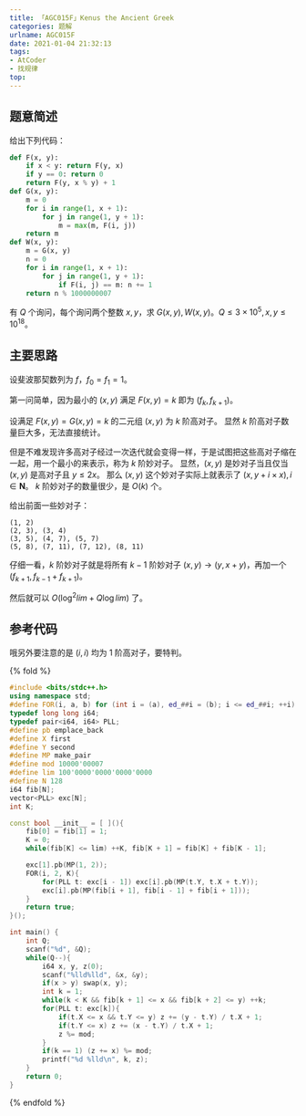 ```yaml
---
title: 「AGC015F」Kenus the Ancient Greek
categories: 题解
urlname: AGC015F
date: 2021-01-04 21:32:13
tags:
- AtCoder
- 找规律
top:
---
```


## 题意简述

给出下列代码：

```python
def F(x, y):
    if x < y: return F(y, x)
    if y == 0: return 0
    return F(y, x % y) + 1
def G(x, y):
    m = 0
    for i in range(1, x + 1):
        for j in range(1, y + 1):
            m = max(m, F(i, j))
    return m
def W(x, y):
    m = G(x, y)
    n = 0
    for i in range(1, x + 1):
        for j in range(1, y + 1):
            if F(i, j) == m: n += 1
    return n % 1000000007
```

有 $Q$ 个询问，每个询问两个整数 $x, y$，求 $G(x, y), W(x, y)$。$Q\le 3\times 10^5, x, y\le 10^{18}$。

<!-- more -->

## 主要思路

设斐波那契数列为 $f$，$f_0 = f_1 = 1$。

第一问简单，因为最小的 $(x, y)$ 满足 $F(x, y) = k$ 即为 $(f_k, f_{k+1})$。

设满足 $F(x, y) = G(x, y) = k$ 的二元组 $(x, y)$ 为 $k$ 阶高对子。
显然 $k$ 阶高对子数量巨大多，无法直接统计。

但是不难发现许多高对子经过一次迭代就会变得一样，于是试图把这些高对子缩在一起，用一个最小的来表示，称为 $k$ 阶妙对子。
显然，$(x, y)$ 是妙对子当且仅当 $(x, y)$ 是高对子且 $y\le 2x$。
那么 $(x, y)$ 这个妙对子实际上就表示了 $(x, y + i\times x), i\in \mathbf{N}$。
$k$ 阶妙对子的数量很少，是 $O(k)$ 个。

给出前面一些妙对子：
```plain
(1, 2)
(2, 3), (3, 4)
(3, 5), (4, 7), (5, 7)
(5, 8), (7, 11), (7, 12), (8, 11)
```

仔细一看，$k$ 阶妙对子就是将所有 $k-1$ 阶妙对子 $(x, y)\to (y, x + y)$，再加一个 $(f_{k+1}, f_{k-1} + f_{k+1})$。

然后就可以 $O(\log^2 lim + Q\log lim)$ 了。

## 参考代码

哦另外要注意的是 $(i, i)$ 均为 $1$ 阶高对子，要特判。

{% fold %}
```cpp
#include <bits/stdc++.h>
using namespace std;
#define FOR(i, a, b) for (int i = (a), ed_##i = (b); i <= ed_##i; ++i)
typedef long long i64;
typedef pair<i64, i64> PLL;
#define pb emplace_back
#define X first
#define Y second
#define MP make_pair
#define mod 10000'00007
#define lim 100'0000'0000'0000'0000
#define N 128
i64 fib[N];
vector<PLL> exc[N];
int K;

const bool __init__ = [ ](){
    fib[0] = fib[1] = 1;
    K = 0;
    while(fib[K] <= lim) ++K, fib[K + 1] = fib[K] + fib[K - 1];

    exc[1].pb(MP(1, 2));
    FOR(i, 2, K){
        for(PLL t: exc[i - 1]) exc[i].pb(MP(t.Y, t.X + t.Y));
        exc[i].pb(MP(fib[i + 1], fib[i - 1] + fib[i + 1]));
    }
    return true;
}();

int main() {
    int Q;
    scanf("%d", &Q);
    while(Q--){
        i64 x, y, z(0);
        scanf("%lld%lld", &x, &y);
        if(x > y) swap(x, y);
        int k = 1;
        while(k < K && fib[k + 1] <= x && fib[k + 2] <= y) ++k;
        for(PLL t: exc[k]){
            if(t.X <= x && t.Y <= y) z += (y - t.Y) / t.X + 1;
            if(t.Y <= x) z += (x - t.Y) / t.X + 1;
            z %= mod;
        }
        if(k == 1) (z += x) %= mod;
        printf("%d %lld\n", k, z);
    }
    return 0;
}
```
{% endfold %}
